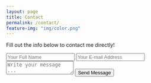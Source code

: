 ```yaml
---
layout: page
title: Contact
permalink: /contact/
feature-img: "img/color.png"
---
```

Fill out the info below to contact me directly!

<form action="https://getsimpleform.com/messages?form_api_token=05d85f1e7271903f831970b65cfd9c16" method="post">
  <!-- the redirect_to is optional, the form will redirect to the referrer on submission -->
  <input type='hidden' name='redirect_to' value='http://carissacastro/thank-you' />
  <input type='text' name='name' placeholder='Your Full Name' />
  <input type='email' name='email' placeholder='Your E-mail Address' />
  <textarea name='message' placeholder='Write your message ...'></textarea>
  <input type='submit' value='Send Message' />
</form>

